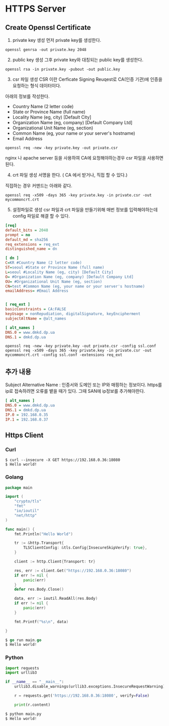 # HTTPS Server

## Create Openssl Certificate

1. private key 생성 
먼저 private key를 생성한다.
```
openssl genrsa -out private.key 2048
```

2. public key 생성
그후 private key와 대칭되는 public key를 생성한다.
```
openssl rsa -in private.key -pubout -out public.key
```

3. csr 파일 생성
CSR 이란 Cerficate Signing Reuqest로 CA(인증 기관)에 인증을 요청하는 형식 데이터이다.

아래의 정보를 작성한다.
- Country Name (2 letter code)
- State or Province Name (full name)
- Locality Name (eg, city) [Default City]
- Organization Name (eg, company) [Default Company Ltd]
- Organizational Unit Name (eg, section)
- Common Name (eg, your name or your server's hostname)
- Email Address

```
openssl req -new -key private.key -out private.csr
```


nginx 나 apache server 등을 사용하여 CA에 요청해야하는경우
csr 파일을 사용하면 된다.

4. crt 파일 생성
서명을 한다. ( CA 에서 받거나, 직접 할 수 있다.)

직접하는 경우 커맨드는 아래와 같다.
```
openssl req -x509 -days 365 -key private.key -in private.csr -out mycommoncrt.crt 
```

5. 설정파일로 생성
csr 파일과 crt 파일을 만들기위해 매번 정보를 입력해야하는데
config 파일로 해결 할 수 있다.

```ini
[req]
default_bits = 2048
prompt = no
default_md = sha256
req_extensions = req_ext
distinguished_name = dn

[ dn ]
C=KR #Country Name (2 letter code)
ST=seoul #State or Province Name (full name)
L=seoul #Locality Name (eg, city) [Default City]
O= #Organization Name (eg, company) [Default Company Ltd]
OU= #Organizational Unit Name (eg, section)
CN=test #Common Name (eg, your name or your server's hostname)
emailAddress= #Email Address


[ req_ext ]
basicConstraints = CA:FALSE
keyUsage = nonRepudiation, digitalSignature, keyEncipherment
subjectAltName = @alt_names

[ alt_names ]
DNS.0 = www.dmkd.dp.ua
DNS.1 = dmkd.dp.ua
```

```
openssl req -new -key private.key -out private.csr -config ssl.conf
openssl req -x509 -days 365 -key private.key -in private.csr -out mycommoncrt.crt -config ssl.conf -extensions req_ext
```


## 추가 내용

Subject Alternative Name : 인증서와 도메인 또는 IP와 매핑하는 정보이다.
https를 ip로 접속하려면 오류를 뱉을 때가 있다. 그때 SAN에 ip정보를 추가해야한다.

``` ini
[ alt_names ]
DNS.0 = www.dmkd.dp.ua
DNS.1 = dmkd.dp.ua
IP.0 = 192.168.0.35
IP.1 = 192.168.0.37
```


## Https Client

### Curl
```
$ curl --insecure -X GET https://192.168.0.36:18080
$ Hello world!
```

### Golang
```go
package main

import (
	"crypto/tls"
	"fmt"
	"io/ioutil"
	"net/http"
)

func main() {
	fmt.Println("Hello World")

	tr := &http.Transport{
		TLSClientConfig: &tls.Config{InsecureSkipVerify: true},
	}

	client := http.Client{Transport: tr}

	res, err := client.Get("https://192.168.0.36:18080")
	if err != nil {
		panic(err)
	}
	defer res.Body.Close()

	data, err := ioutil.ReadAll(res.Body)
	if err != nil {
		panic(err)
	}

	fmt.Printf("%s\n", data)

}

$ go run main.go
$ Hello world!
```

### Python
```python
import requests
import urllib3

if __name__ == "__main__":
    urllib3.disable_warnings(urllib3.exceptions.InsecureRequestWarning)

    r = requests.get('https://192.168.0.36:18080', verify=False)

    print(r.content)

$ python main.py
$ Hello world!

```
